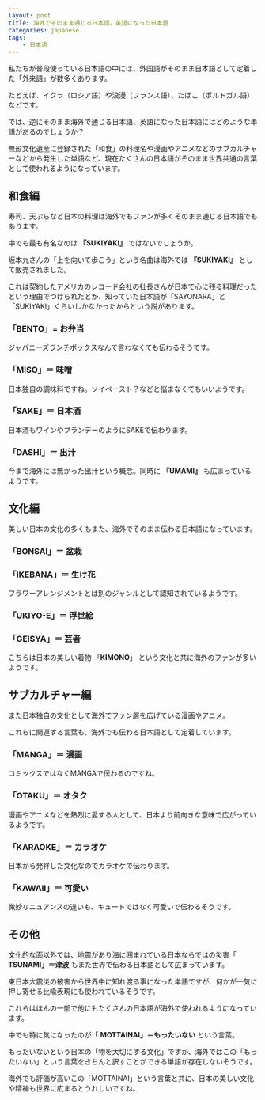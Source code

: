```yaml
---
layout: post
title: 海外でそのまま通じる日本語。英語になった日本語
categories: japanese
tags:
    - 日本语
---
```


私たちが普段使っている日本語の中には、外国語がそのまま日本語として定着した「外来語」が数多くあります。

たとえば、イクラ（ロシア語）や浪漫（フランス語）、たばこ（ポルトガル語）などです。

では、逆にそのまま海外で通じる日本語、英語になった日本語にはどのような単語があるのでしょうか？

無形文化遺産に登録された「和食」の料理名や漫画やアニメなどのサブカルチャーなどから発生した単語など、現在たくさんの日本語がそのまま世界共通の言葉として使われるようになっています。

## 和食編

寿司、天ぷらなど日本の料理は海外でもファンが多くそのまま通じる日本語でもあります。

中でも最も有名なのは **『SUKIYAKI』** ではないでしょうか。

坂本九さんの「上を向いて歩こう」という名曲は海外では **『SUKIYAKI』** として販売されました。

これは契約したアメリカのレコード会社の社長さんが日本で心に残る料理だったという理由でつけられたとか、知っていた日本語が「SAYONARA」と「SUKIYAKI」くらいしかなかったからという説があります。

### 「BENTO」= お弁当

ジャパニーズランチボックスなんて言わなくても伝わるそうです。

### 「MISO」＝ 味噌

日本独自の調味料ですね。ソイペースト？などと悩まなくてもいいようです。

### 「SAKE」＝ 日本酒

日本酒もワインやブランデーのようにSAKEで伝わります。

### 「DASHI」＝ 出汁

今まで海外には無かった出汁という概念。同時に **『UMAMI』** も広まっているようです。

## 文化編

美しい日本の文化の多くもまた、海外でそのまま伝わる日本語になっています。

### 「BONSAI」＝ 盆栽

### 「IKEBANA」＝ 生け花

フラワーアレンジメントとは別のジャンルとして認知されているようです。

### 「UKIYO-E」＝ 浮世絵

### 「GEISYA」＝ 芸者

こちらは日本の美しい着物 「**KIMONO**」 という文化と共に海外のファンが多いようです。

## サブカルチャー編

また日本独自の文化として海外でファン層を広げている漫画やアニメ。

これらに関連する言葉も、海外でも伝わる日本語として定着しています。
  
### 「MANGA」＝ 漫画

コミックスではなくMANGAで伝わるのですね。
  
### 「OTAKU」＝ オタク

漫画やアニメなどを熱烈に愛する人として、日本より前向きな意味で広がっているようです。

### 「KARAOKE」＝ カラオケ

日本から発祥した文化なのでカラオケで伝わります。

### 「KAWAII」＝ 可愛い

微妙なニュアンスの違いも、キュートではなく可愛いで伝わるそうです。


## その他

文化的な面以外では、地震があり海に囲まれている日本ならではの災害「 **TSUNAMI」＝津波** もまた世界で伝わる日本語として広まっています。

東日本大震災の被害から世界中に知れ渡る事になった単語ですが、何かが一気に押し寄せる比喩表現にも使われているそうです。

これらはほんの一部で他にもたくさんの日本語が海外で使われるようになっています。

中でも特に気になったのが「 **MOTTAINAI」＝もったいない** という言葉。

もったいないという日本の「物を大切にする文化」ですが、海外ではこの「もったいない」という言葉をきちんと訳すことができる単語が存在しないそうです。

海外でも評価が高いこの「MOTTAINAI」という言葉と共に、日本の美しい文化や精神も世界に広まるとうれしいですね。